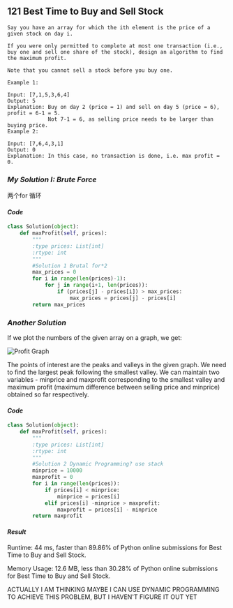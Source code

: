 ## 121 Best Time to Buy and Sell Stock

```
Say you have an array for which the ith element is the price of a given stock on day i.

If you were only permitted to complete at most one transaction (i.e., buy one and sell one share of the stock), design an algorithm to find the maximum profit.

Note that you cannot sell a stock before you buy one.

Example 1:

Input: [7,1,5,3,6,4]
Output: 5
Explanation: Buy on day 2 (price = 1) and sell on day 5 (price = 6), profit = 6-1 = 5.
             Not 7-1 = 6, as selling price needs to be larger than buying price.
Example 2:

Input: [7,6,4,3,1]
Output: 0
Explanation: In this case, no transaction is done, i.e. max profit = 0.
```



### *My Solution I: Brute Force*

两个for 循环

#### *Code*

```python
class Solution(object):
    def maxProfit(self, prices):
        """
        :type prices: List[int]
        :rtype: int
        """
        #Solution 1 Brutal for*2
        max_prices = 0
        for i in range(len(prices)-1):
            for j in range(i+1, len(prices)):
                if (prices[j] - prices[i]) > max_prices:
                    max_prices = prices[j] - prices[i]
        return max_prices
```



### *Another Solution*



If we plot the numbers of the given array on a graph, we get:

![Profit Graph](https://leetcode.com/media/original_images/121_profit_graph.png)

The points of interest are the peaks and valleys in the given graph. We need to find the largest peak following the smallest valley. We can maintain two variables - minprice and maxprofit corresponding to the smallest valley and maximum profit (maximum difference between selling price and minprice) obtained so far respectively.



#### *Code*

```python
class Solution(object):
    def maxProfit(self, prices):
        """
        :type prices: List[int]
        :rtype: int
        """        
        #Solution 2 Dynamic Programming? use stack
        minprice = 10000
        maxprofit = 0
        for i in range(len(prices)):
            if prices[i] < minprice:
                minprice = prices[i]
            elif prices[i] -minprice > maxprofit:
                maxprofit = prices[i] - minprice
        return maxprofit
```



#### *Result*

Runtime: 44 ms, faster than 89.86% of Python online submissions for Best Time to Buy and Sell Stock.

Memory Usage: 12.6 MB, less than 30.28% of Python online submissions for Best Time to Buy and Sell Stock.





ACTUALLY I AM THINKING MAYBE I CAN USE DYNAMIC PROGRAMMING TO ACHIEVE THIS PROBLEM, BUT I HAVEN'T FIGURE IT OUT YET
